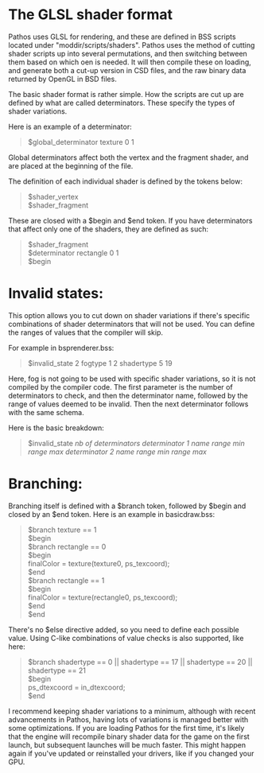 # The GLSL shader format

Pathos uses GLSL for rendering, and these are defined in BSS
scripts located under "moddir/scripts/shaders". Pathos uses the
method of cutting shader scripts up into several permutations,
and then switching between them based on which oen is needed. It
will then compile these on loading, and generate both a cut-up
version in CSD files, and the raw binary data returned by OpenGL
in BSD files.

The basic shader format is rather simple. How the scripts are cut
up are defined by what are called determinators. These specify the
types of shader variations.

Here is an example of a determinator:
>$global_determinator texture 0 1 <br />

Global determinators affect both the vertex and the fragment shader,
and are placed at the beginning of the file.

The definition of each individual shader is defined by the tokens
below:
>$shader_vertex <br />
>$shader_fragment <br />

These are closed with a $begin and $end token. If you have determinators
that affect only one of the shaders, they are defined as such:
>$shader_fragment <br />
>$determinator rectangle 0 1 <br />
>$begin <br />

# Invalid states:
This option allows you to cut down on shader variations if there's specific
combinations of shader determinators that will not be used. You can define
the ranges of values that the compiler will skip. 

For example in bsprenderer.bss:
>$invalid_state 2 fogtype 1 2 shadertype 5 19 <br />

Here, fog is not going to be used with specific shader variations, so it is
not compiled by the compiler code. The first parameter is the number of
determinators to check, and then the determinator name, followed by the
range of values deemed to be invalid. Then the next determinator follows
with the same schema.

Here is the basic breakdown:
>$invalid_state *nb of determinators* *determinator 1 name* *range min* *range max* *determinator 2 name* *range min* *range max* <br />

# Branching:
Branching itself is defined with a $branch token, followed by $begin and
closed by an $end token. Here is an example in basicdraw.bss:

>$branch texture == 1 <br />
>$begin <br />
>	$branch rectangle == 0 <br />
>	$begin <br />
>		finalColor = texture(texture0, ps_texcoord); <br />
>	$end <br />
>	$branch rectangle == 1 <br />
>	$begin <br />
>		finalColor = texture(rectangle0, ps_texcoord); <br />
>	$end <br />
>$end <br />

There's no $else directive added, so you need to define each possible value.
Using C-like combinations of value checks is also supported, like here:

>$branch shadertype == 0 || shadertype == 17 || shadertype == 20 || shadertype == 21 <br />
>$begin <br />
>	ps_dtexcoord = in_dtexcoord; <br />
>$end <br />

I recommend keeping shader variations to a minimum, although with recent
advancements in Pathos, having lots of variations is managed better with some
optimizations.
If you are loading Pathos for the first time, it's likely that the engine will
recompile binary shader data for the game on the first launch, but subsequent
launches will be much faster. This might happen again if you've updated or
reinstalled your drivers, like if you changed your GPU.
